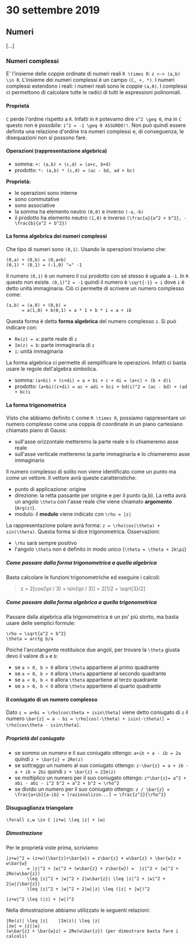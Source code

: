 # 30 settembre 2019

## Numeri
[...]

### Numeri complessi
E' l'insieme delle coppie ordinate di numeri reali `R \times R`: `z <-> (a,b) \in R`.
L'insieme dei numeri complessi è un campo `(C, +, *)`. I numeri complessi
estendono i reali: i numeri reali sono le coppie `(a,0)`. I complessi ci 
permettono di calcolare tutte le radici di tutti le espressioni polinomiali.

#### Proprietà
`C` perde l'ordine rispetto a `R`. Infatti in `R` potevamo dire `x^2 \geq 0`, ma
in `C` questo non è possibile: `i^2 = -1 \geq 0 ASSURDO!!`.  Non può quindi 
essere definita una relazione d'ordine tra numeri complessi e, di conseguenza, 
le disequazioni non si possono fare. 

#### Operazioni (rappresentazione algebrica)
- somma: `+: (a,b) + (c,d) = (a+c, b+d)`
- prodotto: `*: (a,b) * (c,d) = (ac - bd, ad + bc)`

**Proprietà:**
- le operazioni sono interne
- sono commutative
- sono associative
- la somma ha elemento neutro `(0,0)` e inverso `(-a,-b)`
- il prodotto ha elemento neutro `(1,0)` e inverso `(\frac{a}{a^2 + b^2}, -\frac{b}{a^2 + b^2})`

#### La forma algebrica dei numeri complessi
Che tipo di numeri sono `(0,1)`. Usando le operazioni troviamo che:

    (0,a) + (0,b) = (0,a+b)
    (0,1) * (0,1) = (-1,0) "=" -1

Il numero `(0,1)` è un numero il cui prodotto con sé stesso è uguale a `-1`.
In `R` questo non esiste. `(0,1)^2 = -1` quindi il numero è `\sqrt{-1} = i` dove
`i` è detto unità immaginaria. Ciò ci permette di scrivere un numero complesso
come:

    (a,b) = (a,0) + (0,b) =
          = a(1,0) + b(0,1) = a * 1 + b * i = a + ib

Questa forma è detta **forma algebrica** del numero complesso `z`. Si può indicare
con:

- `Re(z) = a`: parte reale di `z`
- `Im(z) = b`: parte immaginaria di `z`
- `i`: unità immaginaria

La forma algebrica ci permette di semplificare le operazioni. Infatti ci basta
usare le regole dell'algebra simbolica.

- somma: `(a+bi) + (c+di) = a + bi + c + di = (a+c) + (b + d)i`
- prodotto: `(a+bi)(c+di) = ac + adi + bci + bd(i)^2 = (ac - bd) + (ad + bc)i`

#### La forma trigonometrica
Visto che abbiamo definito `C` come `R \times R`, possiamo rappresentare un
numero complesso come una coppia di coordinate in un piano cartesiano chiamato
piano di Gauss:

- sull'asse orizzontale metteremo la parte reale e lo chiameremo asse reale
- sull'asse verticale metteremo la parte immaginaria e lo chiameremo asse immaginario

Il numero complesso di solito non viene identificato come un punto ma come un
vettore. Il vettore avrà queste caratteristiche:

- punto di applicazione: origine
- direzione: la retta passante per origine e per il punto (a,b). La retta avrà
    un angolo `\theta` con l'asse reale che viene chiamato **argomento** 
    (`Arg(z)`).
- modulo: il **modulo** viene indicato con `\rho = |z|`

La rappresentazione polare avrà forma: `z = \rho(cos(\theta) + sin(\theta)`.
Questa forma si dice trigonometrica.
Osservazioni:

- `\rho` sarà sempre positivo 
- l'angolo `\theta` non è definito in modo unico (`\theta = \theta + 2k\pi`)

##### Come passare dalla forma trigonometrica a quella algebrica
Basta calcolare le funzioni trigonometriche ed eseguire i calcoli:

>   z = 2[cos(\pi / 3) + isin(\pi / 3)] = 2[1/2 + \sqrt{3}/2]

##### Come passare dalla forma algebrica a quella trigonometrica
Passare dalla algebrica alla trigonometrica è un po' più storto, ma basta usare
delle semplici formule:

    \rho = \sqrt{a^2 + b^2}
    \theta = arctg b/a

Poiché l'arcotangente restituisce due angoli, per trovare la `\theta` giusta 
devo il valore di `a` e `b`:

- se `a > 0, b > 0` allora `\theta` appartiene al primo quadrante
- se `a < 0, b > 0` allora `\theta` appartiene al secondo quadrante
- se `a < 0, b < 0` allora `\theta` appartiene al terzo quadrante
- se `a > 0, b < 0` allora `\theta` appartiene al quarto quadrante

#### Il coniugato di un numero complesso
Dato `z = a+bi = \rho[cos\theta + isin\theta]` viene detto coniugato di `z` il 
numero `\bar{z} = a - bi = \rho[cos(-\theta) + isin(-\theta)] = \rho[cos\theta - isin\theta]`.

##### Proprietà del coniugato
- se sommo un numero e il suo coniugato ottengo:
    `a+ib + a - ib = 2a` quindi `z + \bar{z} = 2Re(z)`
- se sottraggo un numero al suo coniugato ottengo:
    `z-\bar{z} = a + ib - a + ib = 2bi` quindi `z + \bar{z} = 2Im(z)`
- se moltiplico un numero per il suo coniugato ottengo:
    `z*\bar{z}= a^2 + abi - abi - i^2 b^2 = a^2 + b^2 = \rho^2`
- se divido un numero per il suo coniugato ottengo:
    `z / \bar{z} = \frac{a+ib}{a-ib} = [razionalizzo...] = \frac{z^2}{\rho^2}`

#### Disuguaglianza triangolare
`\forall z,w \in C |z+w| \leq |z| + |w|`

##### Dimostrazione
Per le proprietà viste prima, scriviamo:

    |z+w|^2 = (z+w)(\bar{z]+\bar{w}) = z\bar{z} + w\bar{z} + \bar{w}z + w\bar{w}
            = |z|^2 + |w|^2 + (w\bar{z} + z\bar{w}) =  |z|^2 + |w|^2 + 2Re(w\bar{z})
            \leq |z|^2 + |w|^2 + 2|w\bar{z}| \leq |z|^2 + |w|^2 + 2|w||\bar{z}|
            \leq |z|^2 + |w|^2 + 2|w||z| \leq (|z| + |w|)^2

    |z+w|^2 \leq (|z| + |w|)^2

Nella dimostrazione abbiamo utilizzato le seguenti relazioni:

    |Re(z)| \leq |z|    |Im(z)| \leq |z|
    |zw| = |z||w|
    (w\bar{z} + \bar{w}z) = 2Re(w\bar{z}) (per dimostrare basta fare i calcoli)

